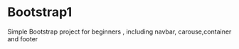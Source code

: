# Bootstrap1
Simple Bootstrap project for beginners , including navbar, carouse,container and footer

